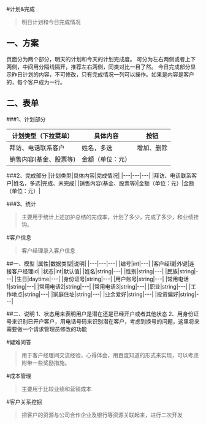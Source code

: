 #计划&完成
>明日计划和今日完成情况

## 一、方案
页面分为两个部分，明天的计划和今天的计划完成度。
可分为左右两侧或者上下两侧，中间用分隔线隔开，推荐左右两侧，同类对比一目了然。
今日完成部分显示昨日计划的内容，不可修改，只有完成情况一列可以操作。如果是内容是客户的，每个客户成为一行。


## 二、表单

###1、计划部分

|计划类型（下拉菜单）|具体内容|按钮
|---|---|---|
|拜访、电话联系客户|姓名，多选|增加、删除|
|销售内容(基金、股票等)|金额（单位：元）||


###2、完成部分
|计划类型|具体内容|完成情况|
|---|---|---|
|拜访、电话联系客户|姓名，多选|完成、未完成|
|销售内容(基金、股票等)|金额（单位：元）|金额（单位：元）|

###3、统计
>主要用于统计上述加护总结的完成率，计划了多少，完成了多少，和业绩挂钩。


#客户信息
>客户经理录入客户信息

##一、模型
|属性|数据类型|说明|
|---|---|---|
|编号|int|---|
|客户经理|外键|连接客户经理id|
|状态|int|默认值|
|姓名|string|---|
|性别|string|---|
|民族|string|---|
|生日|daytime|---|
|身份证号|string|---|
|用户账号|string|---|
|常用电话1|string|---|
|常用电话2|string|---|
|常用电话3|string|---|
|职业|string|---|
|工作地点|string|---|
|家庭住址|string|---|
|业余爱好|string|---|
|投资偏好|string|---|


##二、说明
1、状态用来表明用户是潜在还是已经开户或者其他状态
2、用身份证号来识别已开户客户，用电话号码来识别潜在客户，考虑到换号的问题，这里将来需要做一个请求管理员修改的功能

#疑难问答
>用于客户经理间交流经验，心得体会，用百度知道的形式来实现，可以考虑附带一些奖励措施。


#成本管理
>主要用于比较业绩和营销成本

#客户关系挖掘
>把客户的资源与公司合作企业及银行等资源关联起来，进行二次开发


